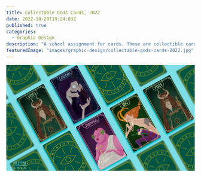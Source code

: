 ```yaml
---
title: Collectable Gods Cards, 2022
date: 2022-10-20T19:24:03Z
published: true
categories:
  - Graphic Design
description: "A school assignment for cards. These are collectible cards of Gods from different mythologies and religions."
featuredImage: "images/graphic-design/collectable-gods-cards-2022.jpg"
---
```


![Collectable Gods Cards](images/graphic-design/collectable-gods-cards-2022.jpg)
